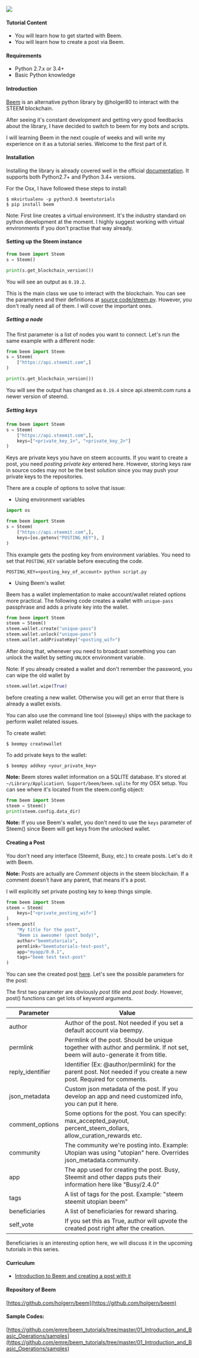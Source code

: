 <img src="https://steemitimages.com/0x0/https://cdn.utopian.io/posts/d563a408c062506aed88befbe7781399184fbeem-logo.png">

#### Tutorial Content

- You will learn how to get started with Beem.
- You will learn how to create a post via Beem.

#### Requirements

- Python 2.7.x or 3.4+
- Basic Python knowledge


#### Introduction

[Beem](http://beem.readthedocs.io/en/latest/) is an alternative python library by @holger80 to interact with the STEEM blockchain. 

After seeing it's constant development and getting very good feedbacks about the library, I have decided to switch to beem for my bots and scripts.

I will learning Beem in the next couple of weeks and will write my experience on it as a tutorial series. Welcome to the first part of it. 

#### Installation

Installing the library is already covered well in the official [documentation](http://beem.readthedocs.io/en/latest/installation.html). It supports both Python2.7+ and Python 3.4+ versions.

For the Osx, I have followed these steps to install:
```
$ mkvirtualenv -p python3.6 beemtutorials
$ pip install beem
```

Note: First line creates a virtual environment. It's the industry standard on python development at the moment. I highly suggest working
with virtual environments if you don't practise that way already.

#### Setting up the Steem instance

```python
from beem import Steem
s = Steem()

print(s.get_blockchain_version())
```

You will see an output as ```0.19.2```.

This is the main class we use to interact with the blockchain. You can see the parameters
and their definitions at [source code/steem.py](https://github.com/holgern/beem/blob/77f41933b7e2f37638dc1df900efcf9ea2a7d7e6/beem/steem.py#L37). However, you don't really need all of them.
I will cover the important ones.

##### Setting a node

The first parameter is a list of nodes you want to connect. Let's run the same example with a different node:

```python
from beem import Steem
s = Steem(
    ["https://api.steemit.com",]
)

print(s.get_blockchain_version())
```

You will see the output has changed as ```0.19.4``` since api.steemit.com runs a newer version of steemd.

##### Setting keys

```python
from beem import Steem
s = Steem(
    ["https://api.steemit.com",],
    keys=["<private_key_1>", "<private_key_2>"]
)
```

Keys are private keys you have on steem accounts. If you want to 
create a post, you need *posting private key* entered here. However, storing
keys raw in source codes may not be the best solution since you may push your
private keys to the repositories.

There are a couple of options to solve that issue:

- Using environment variables

```python
import os

from beem import Steem
s = Steem(
    ["https://api.steemit.com",],
    keys=[os.getenv("POSTING_KEY"), ]
)
```

This example gets the posting key from environment variables. You need to set
that ```POSTING_KEY``` variable before executing the code.

```
POSTING_KEY=<posting_key_of_account> python script.py
```

- Using Beem's wallet 

Beem has a wallet implementation to make account/wallet related options more practical.
The following code creates a wallet with ```unique-pass``` passphrase and adds a private key
into the wallet.

```python
from beem import Steem
steem = Steem()
steem.wallet.create("unique-pass")
steem.wallet.unlock("unique-pass")
steem.wallet.addPrivateKey("<posting_wif>")
```

After doing that, whenever you need to broadcast something you can unlock the wallet by
setting ```UNLOCK``` environment variable.

Note: If you already created a wallet and don't remember the password, you can wipe the old
wallet by

```python
steem.wallet.wipe(True)
```

before creating a new wallet. Otherwise you will get an error that there is already a wallet
exists.

You can also use the command line tool (```$beempy```) ships with the package to perform 
wallet related issues.


To create wallet:

```
$ beempy createwallet
```

To add private keys to the wallet:

```
$ beempy addkey <your_private_key>
```

**Note:** Beem stores wallet information on a SQLITE database. It's stored at
 ```~/Library/Application\ Support/beem/beem.sqlite``` for my OSX setup. You can
 see where it's located from the steem.config object:
 
 ```python
from beem import Steem
steem = Steem()
print(steem.config.data_dir)
```

**Note:** If you use Beem's wallet, you don't need to use the ```keys``` parameter
of Steem() since Beem will get keys from the unlocked wallet.

#### Creating a Post

You don't need any interface (Steemit, Busy, etc.) to create posts. Let's do it with Beem.

**Note:** Posts are actually are *Comment* objects in the steem blockchain. If a comment doesn't have any parent, that means it's a post.

I will explicitly set private posting key to keep things simple.

```python
from beem import Steem
steem = Steem(
    keys=["<private_posting_wif>"]
)
steem.post(
    "My title for the post",
    "Beem is awesome! (post body)",
    author="beemtutorials",
    permlink="beemtutorials-test-post",
    app="myapp/0.0.1",
    tags="beem test test-post"
)
```

You can see the created post [here](https://steemit.com/test/@beemtutorials/beemtutorials-test-post). Let's see the possible parameters for the post:

The first two parameter are obviously *post title* and *post body*. However, post() functions can get lots of keyword arguments.

| Parameter        | Value                                                                                                                        |
|------------------|------------------------------------------------------------------------------------------------------------------------------|
| author           | Author of the post. Not needed if you set a default account via beempy.                                                      |
| permlink         | Permlink of the post. Should be unique together with author and permlink. If not set, beem will auto-generate it from title. |
| reply_identifier | Identifier (Ex: @author/permlink) for the parent post. Not needed if you create a new post. Required for comments.           |
| json_metadata    | Custom json metadata of the post. If you develop an app and need customized info, you can put it here.                       |
| comment_options  | Some options for the post. You can specify: max_accepted_payout, percent_steem_dollars, allow_curation_rewards etc.          |
| community        | The community we're posting into. Example: Utopian was using "utopian" here. Overrides json_metadata.community.               |
| app              | The app used for creating the post. Busy, Steemit and other dapps puts their information here like "Busy/2.4.0"              |
| tags             | A list of tags for the post. Example: "steem steemit utopian beem"                                                           |
| beneficiaries    | A list of beneficiaries for reward sharing.                                                                                  |
| self_vote        | If you set this as True, author will upvote the created post right after the creation.                                       |

Beneficiaries is an interesting option here, we will discuss it in the upcoming tutorials in this series.

#### Curriculum

- [Introduction to Beem and creating a post with it](@emrebeyler/introduction-to-beem-and-creating-a-post-with-it)


#### Repository of Beem
[https://github.com/holgern/beem](https://github.com/holgern/beem)    

#### Sample Codes:
[https://github.com/emre/beem_tutorials/tree/master/01_Introduction_and_Basic_Operations/samples](https://github.com/emre/beem_tutorials/tree/master/01_Introduction_and_Basic_Operations/samples)



 

